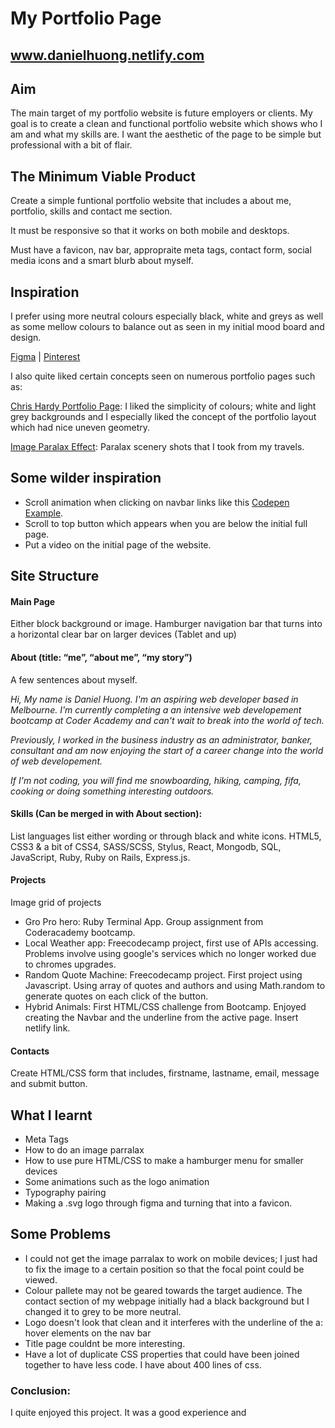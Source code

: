 # My Portfolio Page
## www.danielhuong.netlify.com
## Aim
The main target of my portfolio website is future employers or clients. My goal is to create a clean and functional portfolio website which shows who I am and what my skills are. I want the aesthetic of the page to be simple but professional with a bit of flair.


## The Minimum Viable Product
Create a simple funtional portfolio website that includes a about me, portfolio, skills and contact me section.

It must be responsive so that it works on both mobile and desktops. 

Must have a favicon, nav bar, appropraite meta tags, contact form, social media icons and a smart blurb about myself.

## Inspiration
I prefer using more neutral colours especially black, white and greys as well as some mellow colours to balance out as seen in my initial mood board and design.

[Figma](https://www.figma.com/file/MtSy9DBH8j0dcIIhDKieRpiL/Portfolio-Page) | 
[Pinterest](https://au.pinterest.com/danielhuong86/portfolio-inspiration/)

I also quite liked certain concepts seen on numerous portfolio pages such as:


[Chris Hardy Portfolio Page](http://chrishardydesigns.com/): I liked the simplicity of colours; white and light grey backgrounds and I especially liked the concept of the portfolio layout which had nice uneven geometry.



[Image Paralax Effect](https://codepen.io/abhi_sarkar96/pen/pryjvq): Paralax scenery shots that I took from my travels. 

## Some wilder inspiration
  * Scroll animation when clicking on navbar links like this [Codepen Example](https://codepen.io/freeCodeCamp/pen/YqLyXB).
  * Scroll to top button which appears when you are below the initial full page.
  * Put a video on the initial page of the website. 

## Site Structure

#### Main Page
Either block background or image.
Hamburger navigation bar that turns into a horizontal clear bar on larger devices (Tablet and up)
#### About (title: “me”, “about me”, “my story”)
A few sentences about myself.

_Hi, My name is Daniel Huong. I'm an aspiring web developer based in Melbourne. I'm currently completing a an intensive web developement bootcamp at Coder Academy and can't wait to break into the world of tech._

_Previously, I worked in the business industry as an administrator, banker, consultant and am now enjoying the start of a career change into the world of web developement._

_If I'm not coding, you will find me snowboarding, hiking, camping, fifa, cooking or doing something interesting outdoors._
#### Skills (Can be merged in with About section):
List languages list either wording or through black and white icons. 
HTML5, CSS3 & a bit of CSS4, SASS/SCSS, Stylus, React, Mongodb, SQL, JavaScript, Ruby, Ruby on Rails, Express.js.

#### Projects
Image grid of projects

  * Gro Pro hero:
Ruby Terminal App. Group assignment from Coderacademy bootcamp.
  *  Local Weather app: Freecodecamp project, first use of APIs accessing. 
Problems involve using google's services which no longer worked due to chromes upgrades.
  * Random Quote Machine:
Freecodecamp project. First project using Javascript. Using array of quotes and authors and using Math.random to generate quotes on each click of the button.
  * Hybrid Animals:
First HTML/CSS challenge from Bootcamp. Enjoyed creating the Navbar and the underline from the active page. Insert netlify link. 
#### Contacts
Create HTML/CSS form that includes, firstname, lastname, email, message and submit button.

## What I learnt
  * Meta Tags
  * How to do an image parralax
  * How to use pure HTML/CSS to make a hamburger menu for smaller devices
  * Some animations such as the logo animation
  * Typography pairing
  * Making a .svg logo through figma and turning that into a favicon.


## Some Problems
  * I could not get the image parralax to work on mobile devices; I just had to fix the image to a certain position so that the focal point could be viewed.
  * Colour pallete may not be geared towards the target audience. The contact section of my webpage initially had a black background but I changed it to grey to be more neutral.
  * Logo doesn't look that clean and it interferes with the underline of the a: hover elements on the nav bar
  * Title page couldnt be more interesting.
  * Have a lot of duplicate CSS properties that could have been joined together to have less code. I have about 400 lines of css.

### Conclusion:
I quite enjoyed this project. It was a good experience and 


